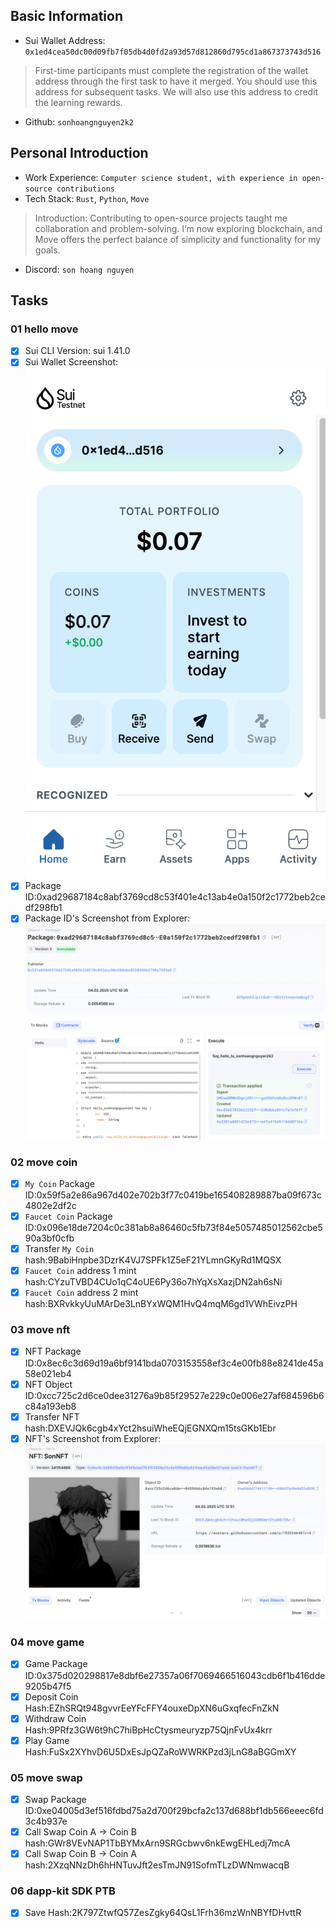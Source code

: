 ## Basic Information
- Sui Wallet Address: `0x1ed4cea50dc00d09fb7f05db4d0fd2a93d57d812860d795cd1a867373743d516`
> First-time participants must complete the registration of the wallet address through the first task to have it merged. You should use this address for subsequent tasks. We will also use this address to credit the learning rewards.
- Github: `sonhoangnguyen2k2`

## Personal Introduction
- Work Experience: `Computer science student, with experience in open-source contributions`
- Tech Stack: `Rust`, `Python`, `Move`
> Introduction: Contributing to open-source projects taught me collaboration and problem-solving. I’m now exploring blockchain, and Move offers the perfect balance of simplicity and functionality for my goals.
- Discord: `son hoang nguyen`

## Tasks

### 01 hello move
- [x] Sui CLI Version: sui 1.41.0
- [x] Sui Wallet Screenshot: ![](images/sui_wallet.png)
- [x] Package ID:0xad29687184c8abf3769cd8c53f401e4c13ab4e0a150f2c1772beb2cedf298fb1
- [x] Package ID's Screenshot from Explorer: ![](images/packageid.png)

### 02 move coin
- [x] `My Coin` Package ID:0x59f5a2e86a967d402e702b3f77c0419be165408289887ba09f673c4802e2df2c
- [x] `Faucet Coin` Package ID:0x096e18de7204c0c381ab8a86460c5fb73f84e5057485012562cbe590a3bf0cfb
- [x] Transfer `My Coin` hash:9BabiHnpbe3DzrK4VJ7SPFk1Z5eF21YLmnGKyRd1MQSX
- [x] `Faucet Coin` address 1 mint hash:CYzuTVBD4CUo1qC4oUE6Py36o7hYqXsXazjDN2ah6sNi
- [x] `Faucet Coin` address 2 mint hash:BXRvkkyUuMArDe3LnBYxWQM1HvQ4mqM6gd1VWhEivzPH

### 03 move nft
- [x] NFT Package ID:0x8ec6c3d69d19a6bf9141bda0703153558ef3c4e00fb88e8241de45a58e021eb4
- [x] NFT Object ID:0xcc725c2d6ce0dee31276a9b85f29527e229c0e006e27af684596b6c84a193eb8
- [x] Transfer NFT hash:DXEVJQk6cgb4xYct2hsuiWheEQjEGNXQm15tsGKb1Ebr
- [x] NFT's Screenshot from Explorer: ![](images/nft.png)

### 04 move game
- [x] Game Package ID:0x375d020298817e8dbf6e27357a06f7069466516043cdb6f1b416dde9205b47f5
- [x] Deposit Coin Hash:EZhSRQt948gvvrEeYFcFFY4ouxeDpXN6uGxqfecFnZkN
- [x] Withdraw Coin Hash:9PRfz3GW6t9hC7hiBpHcCtysmeuryzp75QjnFvUx4krr
- [x] Play Game Hash:FuSx2XYhvD6U5DxEsJpQZaRoWWRKPzd3jLnG8aBGGmXY

### 05 move swap
- [x] Swap Package ID:0xe04005d3ef516fdbd75a2d700f29bcfa2c137d688bf1db566eeec6fd3c4b937e
- [x] Call Swap Coin A -> Coin B hash:GWr8VEvNAP1TbBYMxArn9SRGcbwv6nkEwgEHLedj7mcA
- [x] Call Swap Coin B -> Coin A hash:2XzqNNzDh6hHNTuvJft2esTmJN91SofmTLzDWNmwacqB

### 06 dapp-kit SDK PTB
- [x] Save Hash:2K797ZtwfQ57ZesZgky64QsL1Frh36mzWnNBYfDHvttR
